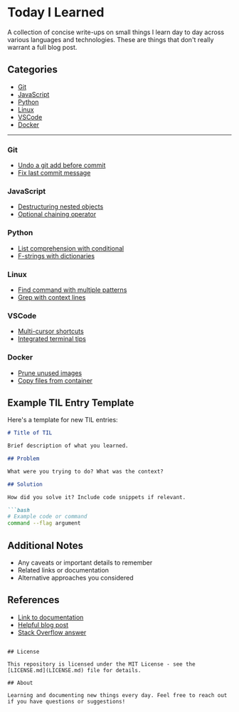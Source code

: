 # Today I Learned

A collection of concise write-ups on small things I learn day to day across various 
languages and technologies. These are things that don't really warrant a full blog post.

## Categories

* [Git](#git)
* [JavaScript](#javascript)
* [Python](#python)
* [Linux](#linux)
* [VSCode](#vscode)
* [Docker](#docker)

---

### Git

- [Undo a git add before commit](git/undo-git-add.md)
- [Fix last commit message](git/fix-commit-message.md)

### JavaScript

- [Destructuring nested objects](javascript/destructuring-nested-objects.md)
- [Optional chaining operator](javascript/optional-chaining.md)

### Python

- [List comprehension with conditional](python/list-comprehension-conditional.md)
- [F-strings with dictionaries](python/f-strings-dict.md)

### Linux

- [Find command with multiple patterns](linux/find-multiple-patterns.md)
- [Grep with context lines](linux/grep-with-context.md)

### VSCode

- [Multi-cursor shortcuts](vscode/multi-cursor-shortcuts.md)
- [Integrated terminal tips](vscode/terminal-tips.md)

### Docker

- [Prune unused images](docker/prune-images.md)
- [Copy files from container](docker/copy-from-container.md)

## Example TIL Entry Template

Here's a template for new TIL entries:

```markdown
# Title of TIL

Brief description of what you learned.

## Problem

What were you trying to do? What was the context?

## Solution

How did you solve it? Include code snippets if relevant.

```bash
# Example code or command
command --flag argument
```

## Additional Notes

- Any caveats or important details to remember
- Related links or documentation
- Alternative approaches you considered

## References

- [Link to documentation](url)
- [Helpful blog post](url)
- [Stack Overflow answer](url)
```

## License

This repository is licensed under the MIT License - see the [LICENSE.md](LICENSE.md) file for details.

## About

Learning and documenting new things every day. Feel free to reach out if you have questions or suggestions!
